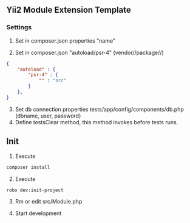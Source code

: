 ## Yii2 Module Extension Template

### Settings

1. Set in composer.json properties "name"

2. Set in composer.json "autoload/psr-4" (vendor//package//)

```json
{
    "autoload" : {
		"psr-4" : {
			"" : "src"
		}
    },
}
```

3. Set db connection properties tests/app/config/components/db.php (dbname, user, password)
4. Define testsClear method, this method invokes before tests runs.

##  Init

1. Execute

```bash
composer install
```

2. Execute

```bash
robo dev:init-project 
```

3. Rm or edit src/Module.php

4. Start development